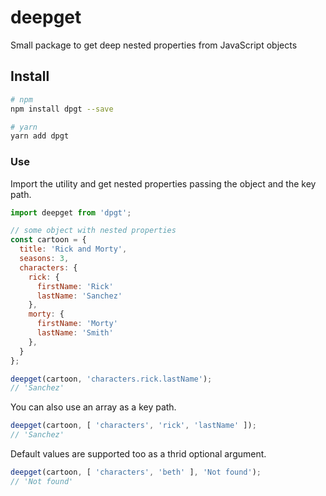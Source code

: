 # deepget
Small package to get deep nested properties from JavaScript objects

## Install

```sh
# npm
npm install dpgt --save

# yarn
yarn add dpgt
```

### Use

Import the utility and get nested properties passing the object and the key path.

```js
import deepget from 'dpgt';

// some object with nested properties
const cartoon = {
  title: 'Rick and Morty',
  seasons: 3,
  characters: {
    rick: {
      firstName: 'Rick'
      lastName: 'Sanchez'
    },
    morty: {
      firstName: 'Morty'
      lastName: 'Smith'
    },
  }
};

deepget(cartoon, 'characters.rick.lastName');
// 'Sanchez'
```

You can also use an array as a key path.

```js
deepget(cartoon, [ 'characters', 'rick', 'lastName' ]);
// 'Sanchez'
```

Default values are supported too as a thrid optional argument.

```js
deepget(cartoon, [ 'characters', 'beth' ], 'Not found');
// 'Not found'
```
